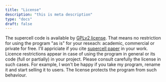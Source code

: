 ```yaml
---
title: "License"
description: "this is meta description"
type: "docs"
draft: false
---
```


The supercell code is available by [GPLv2 license](https://en.wikipedia.org/wiki/GNU_General_Public_License). That means no restriction for using the program "as is" for your reseach: academic, commercial or private for free. I'll appriciate if you cite [supercell paper](https://jcheminf.biomedcentral.com/articles/10.1186/s13321-016-0129-3) in your work. Licence restrictions appear in case of using the program in general or its code (full or partially) in your project. Please consult carefully the license in such cases. For example, I won't be happy if you take my program, rename it and start selling it to users. The license protects the program from such behaviour.

